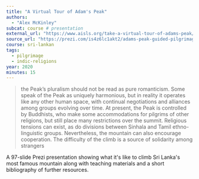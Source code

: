 ```yaml
---
title: "A Virtual Tour of Adam's Peak"
authors:
  - "Alex McKinley"
subcat: course # presentation
external_url: "https://www.aisls.org/take-a-virtual-tour-of-adams-peak/"
source_url: "https://prezi.com/is4z6lc1akt2/adams-peak-guided-pilgrimage/"
course: sri-lankan
tags:
  - pilgrimage
  - indic-religions
year: 2020
minutes: 15
---
```


> the Peak’s pluralism should not be read as pure romanticism. Some speak of the Peak as uniquely harmonious, but in reality it operates like any other human space, with continual negotiations and alliances among groups evolving over time. At present, the Peak is controlled by Buddhists, who make some accommodations for pilgrims of other religions, but still place many restrictions over the summit. Religious tensions can exist, as do divisions between Sinhala and Tamil ethno-linguistic groups. Nevertheless, the mountain can also encourage cooperation. The difficulty of the climb is a source of solidarity among strangers

A 97-slide Prezi presentation showing what it's like to climb Sri Lanka's most famous mountain along with teaching materials and a short bibliography of further resources.
